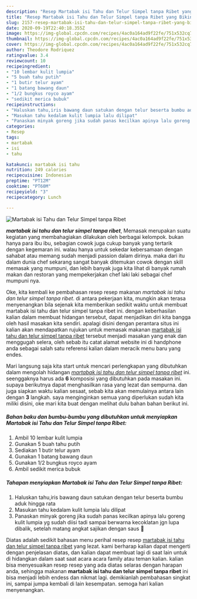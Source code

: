 ```yaml
---
description: "Resep Martabak isi Tahu dan Telur Simpel tanpa Ribet yang Bikin Ngiler"
title: "Resep Martabak isi Tahu dan Telur Simpel tanpa Ribet yang Bikin Ngiler"
slug: 2157-resep-martabak-isi-tahu-dan-telur-simpel-tanpa-ribet-yang-bikin-ngiler
date: 2020-09-19T22:40:18.355Z
image: https://img-global.cpcdn.com/recipes/4ac0a164ad9f22fe/751x532cq70/martabak-isi-tahu-dan-telur-simpel-tanpa-ribet-foto-resep-utama.jpg
thumbnail: https://img-global.cpcdn.com/recipes/4ac0a164ad9f22fe/751x532cq70/martabak-isi-tahu-dan-telur-simpel-tanpa-ribet-foto-resep-utama.jpg
cover: https://img-global.cpcdn.com/recipes/4ac0a164ad9f22fe/751x532cq70/martabak-isi-tahu-dan-telur-simpel-tanpa-ribet-foto-resep-utama.jpg
author: Theodore Rodriquez
ratingvalue: 3.4
reviewcount: 10
recipeingredient:
- "10 lembar kulit lumpia"
- "5 buah tahu putih"
- "1 butir telur ayam"
- "1 batang bawang daun"
- "1/2 bungkus royco ayam"
- "sedikit merica bubuk"
recipeinstructions:
- "Haluskan tahu,iris bawang daun satukan dengan telur beserta bumbu aduk hingga rata"
- "Masukan tahu kedalam kulit lumpia lalu dilipat"
- "Panaskan minyak goreng jika sudah panas kecilkan apinya lalu goreng kulit lumpia yg sudah diisi tadi sampai berwarna kecoklatan jgn lupa dibalik, setelah matang angkat sajikan dengan saus 🤤"
categories:
- Resep
tags:
- martabak
- isi
- tahu

katakunci: martabak isi tahu 
nutrition: 249 calories
recipecuisine: Indonesian
preptime: "PT12M"
cooktime: "PT60M"
recipeyield: "3"
recipecategory: Lunch

---
```



![Martabak isi Tahu dan Telur Simpel tanpa Ribet](https://img-global.cpcdn.com/recipes/4ac0a164ad9f22fe/751x532cq70/martabak-isi-tahu-dan-telur-simpel-tanpa-ribet-foto-resep-utama.jpg)

<b><i>martabak isi tahu dan telur simpel tanpa ribet</i></b>, Memasak merupakan suatu kegiatan yang membahagiakan dilakukan oleh berbagai kelompok. bukan hanya para ibu ibu, sebagian cowok juga cukup banyak yang tertarik dengan kegemaran ini. walau hanya untuk sekedar kebersamaan dengan sahabat atau memang sudah menjadi passion dalam dirinya. maka dari itu dalam dunia chef sekarang sangat banyak ditemukan cowok dengan skill memasak yang mumpuni, dan lebih banyak juga kita lihat di banyak rumah makan dan restoran yang mempekerjakan chef laki laki sebagai chef mumpuni nya.

Oke, kita kembali ke pembahasan resep resep makanan <i>martabak isi tahu dan telur simpel tanpa ribet</i>. di antara pekerjaan kita, mungkin akan terasa menyenangkan bila sejenak kita memberikan sedikit waktu untuk membuat martabak isi tahu dan telur simpel tanpa ribet ini. dengan keberhasilan kalian dalam membuat hidangan tersebut, dapat menjadikan diri kita bangga oleh hasil masakan kita sendiri. apalagi disini dengan perantara situs ini kalian akan mendapatkan rujukan untuk memasak makanan <u>martabak isi tahu dan telur simpel tanpa ribet</u> tersebut menjadi masakan yang enak dan menggugah selera, oleh sebab itu catat alamat website ini di handphone anda sebagai salah satu referensi kalian dalam meracik menu baru yang endes.




Mari langsung saja kita start untuk mencari perlengkapan yang dibutuhkan dalam mengolah hidangan <u><i>martabak isi tahu dan telur simpel tanpa ribet</i></u> ini. seenggaknya harus ada <b>6</b> komposisi yang dibutuhkan pada masakan ini. supaya berikutnya dapat menghasilkan rasa yang lezat dan sempurna. dan juga siapkan waktu kalian sesaat, sebab kita akan memulainya antara lain dengan <b>3</b> langkah. saya menginginkan semua yang diperlukan sudah kita miliki disini, oke mari kita buat dengan melihat dulu bahan bahan berikut ini.

<!--inarticleads1-->

##### Bahan baku dan bumbu-bumbu yang dibutuhkan untuk menyiapkan Martabak isi Tahu dan Telur Simpel tanpa Ribet:

1. Ambil 10 lembar kulit lumpia
1. Gunakan 5 buah tahu putih
1. Sediakan 1 butir telur ayam
1. Gunakan 1 batang bawang daun
1. Gunakan 1/2 bungkus royco ayam
1. Ambil sedikit merica bubuk




<!--inarticleads2-->

##### Tahapan menyiapkan Martabak isi Tahu dan Telur Simpel tanpa Ribet:

1. Haluskan tahu,iris bawang daun satukan dengan telur beserta bumbu aduk hingga rata
1. Masukan tahu kedalam kulit lumpia lalu dilipat
1. Panaskan minyak goreng jika sudah panas kecilkan apinya lalu goreng kulit lumpia yg sudah diisi tadi sampai berwarna kecoklatan jgn lupa dibalik, setelah matang angkat sajikan dengan saus 🤤




Diatas adalah sedikit bahasan menu perihal resep resep <u>martabak isi tahu dan telur simpel tanpa ribet</u> yang lezat. kami berharap kalian dapat mengerti dengan penjelasan diatas, dan kalian dapat membuat lagi di saat lain untuk di hidangkan dalam saat saat acara acara family atau teman kalian. kalian bisa menyesuaikan resep resep yang ada diatas selaras dengan harapan anda, sehingga makanan <b>martabak isi tahu dan telur simpel tanpa ribet</b> ini bisa menjadi lebih endess dan nikmat lagi. demikianlah pembahasan singkat ini, sampai jumpa kembali di lain kesempatan. semoga hari kalian menyenangkan.
